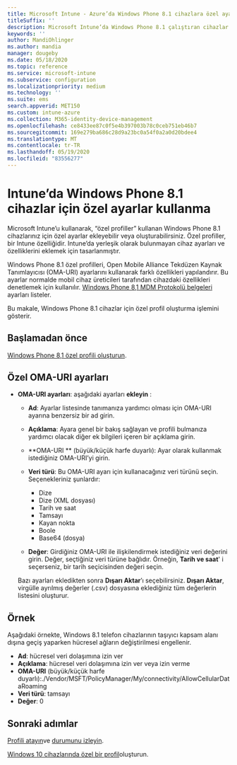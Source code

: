 ```yaml
---
title: Microsoft Intune - Azure’da Windows Phone 8.1 cihazlara özel ayarlar ekleme | Microsoft Docs
titleSuffix: ''
description: Microsoft Intune’da Windows Phone 8.1 çalıştıran cihazlar için OMA-URI ayarlarını kullanmak üzere özel bir profil ekleyin veya oluşturun.
keywords: ''
author: MandiOhlinger
ms.author: mandia
manager: dougeby
ms.date: 05/18/2020
ms.topic: reference
ms.service: microsoft-intune
ms.subservice: configuration
ms.localizationpriority: medium
ms.technology: ''
ms.suite: ems
search.appverid: MET150
ms.custom: intune-azure
ms.collection: M365-identity-device-management
ms.openlocfilehash: ce8433ee87c0f5e4b397003b78c0ceb751eb46b7
ms.sourcegitcommit: 169e279ba686c28d9a23bc0a54f0a2a0d20bdee4
ms.translationtype: MT
ms.contentlocale: tr-TR
ms.lasthandoff: 05/19/2020
ms.locfileid: "83556277"
---
```

# <a name="use-custom-settings-for-windows-phone-81-devices-in-intune"></a>Intune’da Windows Phone 8.1 cihazlar için özel ayarlar kullanma

Microsoft Intune’u kullanarak, “özel profiller” kullanan Windows Phone 8.1 cihazlarınız için özel ayarlar ekleyebilir veya oluşturabilirsiniz. Özel profiller, bir Intune özelliğidir. Intune’da yerleşik olarak bulunmayan cihaz ayarları ve özelliklerini eklemek için tasarlanmıştır.

Windows Phone 8.1 özel profilleri, Open Mobile Alliance Tekdüzen Kaynak Tanımlayıcısı (OMA-URI) ayarlarını kullanarak farklı özellikleri yapılandırır. Bu ayarlar normalde mobil cihaz üreticileri tarafından cihazdaki özellikleri denetlemek için kullanılır. [Windows Phone 8,1 MDM Protokolü belgeleri](https://docs.microsoft.com/previous-versions/windows/it-pro/windows-phone/dn499787(v=technet.10)) ayarları listeler.

Bu makale, Windows Phone 8.1 cihazlar için özel profil oluşturma işlemini gösterir. 

## <a name="before-you-begin"></a>Başlamadan önce

[Windows Phone 8,1 özel profili oluşturun](custom-settings-configure.md).

## <a name="custom-oma-uri-settings"></a>Özel OMA-URI ayarları

- **OMA-URI ayarları**: aşağıdaki ayarları **ekleyin** :

  - **Ad**: Ayarlar listesinde tanımanıza yardımcı olması için OMA-URI ayarına benzersiz bir ad girin.
  - **Açıklama**: Ayara genel bir bakış sağlayan ve profili bulmanıza yardımcı olacak diğer ek bilgileri içeren bir açıklama girin.
  - **OMA-URI ** (büyük/küçük harfe duyarlı): Ayar olarak kullanmak istediğiniz OMA-URI’yi girin.
  - **Veri türü**: Bu OMA-URI ayarı için kullanacağınız veri türünü seçin. Seçenekleriniz şunlardır:

    - Dize
    - Dize (XML dosyası)
    - Tarih ve saat
    - Tamsayı
    - Kayan nokta
    - Boole
    - Base64 (dosya)

  - **Değer**: Girdiğiniz OMA-URI ile ilişkilendirmek istediğiniz veri değerini girin. Değer, seçtiğiniz veri türüne bağlıdır. Örneğin, **Tarih ve saat**' i seçerseniz, bir tarih seçicisinden değeri seçin.

  Bazı ayarları ekledikten sonra **Dışarı Aktar**’ı seçebilirsiniz. **Dışarı Aktar**, virgülle ayrılmış değerler (.csv) dosyasına eklediğiniz tüm değerlerin listesini oluşturur.

## <a name="example"></a>Örnek

Aşağıdaki örnekte, Windows 8.1 telefon cihazlarının taşıyıcı kapsam alanı dışına geçiş yaparken hücresel ağların değiştirilmesi engellenir.

- **Ad**: hücresel veri dolaşımına izin ver
- **Açıklama**: hücresel veri dolaşımına izin ver veya izin verme
- **OMA-URI** (büyük/küçük harfe duyarlı):./Vendor/MSFT/PolicyManager/My/connectivity/AllowCellularDataRoaming
- **Veri türü**: tamsayı
- **Değer**: 0

## <a name="next-steps"></a>Sonraki adımlar

[Profili atayın](device-profile-assign.md)ve [durumunu izleyin](device-profile-monitor.md).

[Windows 10 cihazlarında özel bir profil](custom-settings-windows-10.md)oluşturun.
